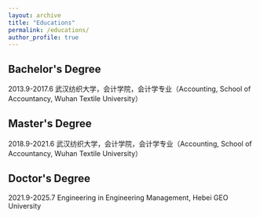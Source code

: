 ```yaml
---
layout: archive
title: "Educations"
permalink: /educations/
author_profile: true
---
```


## Bachelor's Degree

2013.9-2017.6 武汉纺织大学，会计学院，会计学专业（Accounting, School of Accountancy, Wuhan Textile University）

## Master's Degree 

2018.9-2021.6 武汉纺织大学，会计学院，会计学专业（Accounting, School of Accountancy, Wuhan Textile University）

## Doctor's Degree 

2021.9-2025.7   Engineering in Engineering Management, Hebei GEO University

